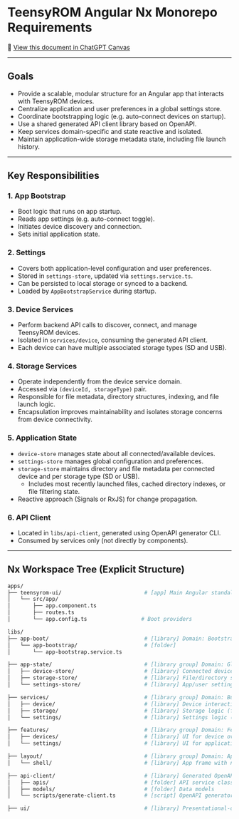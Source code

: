# TeensyROM Angular Nx Monorepo Requirements

📄 [View this document in ChatGPT Canvas](https://chatgpt.com/canvas/shared/683696ad4bc88191b3a667189eba0196)

---

## Goals

- Provide a scalable, modular structure for an Angular app that interacts with TeensyROM devices.
- Centralize application and user preferences in a global settings store.
- Coordinate bootstrapping logic (e.g. auto-connect devices on startup).
- Use a shared generated API client library based on OpenAPI.
- Keep services domain-specific and state reactive and isolated.
- Maintain application-wide storage metadata state, including file launch history.

---

## Key Responsibilities

### 1. App Bootstrap

- Boot logic that runs on app startup.
- Reads app settings (e.g. auto-connect toggle).
- Initiates device discovery and connection.
- Sets initial application state.

### 2. Settings

- Covers both application-level configuration and user preferences.
- Stored in `settings-store`, updated via `settings.service.ts`.
- Can be persisted to local storage or synced to a backend.
- Loaded by `AppBootstrapService` during startup.

### 3. Device Services

- Perform backend API calls to discover, connect, and manage TeensyROM devices.
- Isolated in `services/device`, consuming the generated API client.
- Each device can have multiple associated storage types (SD and USB).

### 4. Storage Services

- Operate independently from the device service domain.
- Accessed via `(deviceId, storageType)` pair.
- Responsible for file metadata, directory structures, indexing, and file launch logic.
- Encapsulation improves maintainability and isolates storage concerns from device connectivity.

### 5. Application State

- `device-store` manages state about all connected/available devices.
- `settings-store` manages global configuration and preferences.
- `storage-store` maintains directory and file metadata per connected device and per storage type (SD or USB).
  - Includes most recently launched files, cached directory indexes, or file filtering state.
- Reactive approach (Signals or RxJS) for change propagation.

### 6. API Client

- Located in `libs/api-client`, generated using OpenAPI generator CLI.
- Consumed by services only (not directly by components).

---

## Nx Workspace Tree (Explicit Structure)

```bash
apps/
├── teensyrom-ui/                          # [app] Main Angular standalone application
│   └── src/app/
│       ├── app.component.ts
│       ├── routes.ts
│       └── app.config.ts                 # Boot providers

libs/
├── app-boot/                              # [library] Domain: Bootstrapping
│   └── app-bootstrap/                     # [folder]
│       └── app-bootstrap.service.ts

├── app-state/                             # [library group] Domain: Global State Stores
│   ├── device-store/                      # [library] Connected device state
│   ├── storage-store/                     # [library] File/directory state
│   └── settings-store/                    # [library] App/user settings state

├── services/                              # [library group] Domain: Business Logic Services
│   ├── device/                            # [library] Device interaction logic
│   ├── storage/                           # [library] Storage logic (file ops, indexing)
│   └── settings/                          # [library] Settings logic (persistence)

├── features/                              # [library group] Domain: Feature Modules
│   ├── devices/                           # [library] UI for device overview
│   └── settings/                          # [library] UI for application settings

├── layout/                                # [library group] Domain: App Layout
│   └── shell/                             # [library] App frame with nav + header

├── api-client/                            # [library] Generated OpenAPI client
│   ├── apis/                              # [folder] API service classes
│   ├── models/                            # [folder] Data models
│   └── scripts/generate-client.ts         # [script] OpenAPI generator CLI integration

├── ui/                                    # [library] Presentational-only reusable components
```
